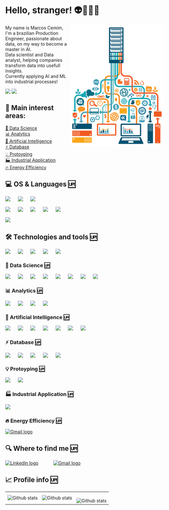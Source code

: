 # Hello, stranger! 👽🤘🖖🐶

<img src="https://raw.githubusercontent.com/mcemim/mcemim/main/master/image/img3.png" min-width="300px" max-width="300px" width="300px" align="right">

<div align="left"> 

My name is Marcos Cemim, I'm a brazilian Production Engineer, passionate about data, on my way to become a master in AI.  
Data scientist and Data analyst, helping companies transform data into usefull insights.  
Currently applying AI and ML into industrial processes!  

  
![](https://hit.yhype.me/github/profile?user_id=42742457)
![](https://komarev.com/ghpvc/?username=mcemim&style=for-the-badge&color=blue&label=Profile+Visits)

<a name="interests"></a>

## 🏢  Main interest areas: 
[🎲 Data Science][ds_anchor]  
[📊 Analytics][al_anchor]  
[🤖 Artificial Intelligence][ai_anchor]  
[⚡ Database][db_anchor]  
[💡 Protoyping][pt_anchor]  
[🏭 Industrial Application][ind_anchor]  
[🔥 Energy Efficiency][ener_anchor]  
</div>

## 💻  OS & Languages  [🆙][top_anchor]
[<img src="https://img.shields.io/badge/Linux-⭐⭐⭐-gray?style=for-the-badge&logo=linux&logoColor=white&labelColor=FCC624" height="25" />][top_anchor] &nbsp;&nbsp;&nbsp;&nbsp;
[<img src="https://img.shields.io/badge/Ubuntu-⭐⭐-gray?style=for-the-badge&logo=ubuntu&logoColor=white&labelColor=E95420" height="25" />][top_anchor] &nbsp;&nbsp;&nbsp;&nbsp;
[<img src="https://img.shields.io/badge/Windows-⭐⭐⭐⭐-gray?style=for-the-badge&logo=windows&logoColor=white&labelColor=0078D6" height="25" />][top_anchor] &nbsp;&nbsp;&nbsp;&nbsp;

[<img src="https://img.shields.io/badge/Python-⭐⭐⭐⭐-gray?style=for-the-badge&logo=python&logoColor=white&labelColor=FFD43B" height="25" />][top_anchor] &nbsp;&nbsp;&nbsp;&nbsp;
[<img src="https://img.shields.io/badge/R-⭐⭐⭐-gray?style=for-the-badge&logo=r&logoColor=white&labelColor=276DC3" height="25" />][top_anchor] &nbsp;&nbsp;&nbsp;&nbsp;
[<img src="https://img.shields.io/badge/HTML5-⭐⭐-gray?style=for-the-badge&logo=html5&logoColor=white&labelColor=E34F26" height="25" />][top_anchor] &nbsp;&nbsp;&nbsp;&nbsp;
[<img src="https://img.shields.io/badge/JavaScript-⭐⭐⭐-gray?style=for-the-badge&logo=javascript&logoColor=white&labelColor=323330" height="25" />][top_anchor] &nbsp;&nbsp;&nbsp;&nbsp;
[<img src="https://img.shields.io/badge/C%2B%2B-⭐-gray?style=for-the-badge&logo=c%2B%2B&logoColor=white&labelColor=00599C" height="25"/>][top_anchor]  

[<img src="https://img.shields.io/badge/VSCode-⭐⭐⭐-gray?style=for-the-badge&logo=visual%20studio%20code&logoColor=white&labelColor=0078D4" height="25"/>][top_anchor]  

## 🛠️  Technologies and tools  [🆙][top_anchor]

[<img src="https://img.shields.io/badge/GitHub-⭐⭐-gray?style=for-the-badge&logo=github&logoColor=white&labelColor=100000" height="25" />][top_anchor] &nbsp;&nbsp;&nbsp;&nbsp;
[<img src="https://img.shields.io/badge/Notion-⭐⭐-gray?style=for-the-badge&logo=notion&logoColor=white&labelColor=000000" height="25" />][top_anchor] &nbsp;&nbsp;&nbsp;&nbsp;
[<img src="https://img.shields.io/badge/Cookiecutter-⭐⭐⭐-gray?style=for-the-badge&logo=Cookiecutter&logoColor=white&labelColor=D4AA00" height="25" />][top_anchor] &nbsp;&nbsp;&nbsp;&nbsp;
[<img src="https://img.shields.io/badge/Docker-⭐⭐-gray?style=for-the-badge&logo=docker&logoColor=white&labelColor=2CA5E0" height="25" />][top_anchor] &nbsp;&nbsp;&nbsp;&nbsp;
[<img src="https://img.shields.io/badge/Markdown-⭐⭐⭐-gray?style=for-the-badge&logo=markdown&logoColor=white&labelColor=000000" height="25" />][top_anchor]  


<a name="ds"></a>

### 🎲  Data Science  [🆙][top_anchor]

[<img src="https://img.shields.io/badge/Microsoft_Excel-⭐⭐⭐⭐⭐-gray?style=for-the-badge&logo=microsoft-excel&logoColor=white&labelColor=217346" height="25"/>][ds_anchor] &nbsp;&nbsp;&nbsp;&nbsp;
[<img src="https://img.shields.io/badge/Colab-⭐⭐⭐⭐⭐-gray?style=for-the-badge&logo=googlecolab&logoColor=white&labelColor=F9AB00" height="25" />][ds_anchor] &nbsp;&nbsp;&nbsp;&nbsp;
[<img src="https://img.shields.io/badge/Jupyter-⭐⭐⭐⭐-gray?style=for-the-badge&logo=Jupyter&logoColor=white&labelColor=F37626" height="25" />][ds_anchor] &nbsp;&nbsp;&nbsp;&nbsp;
[<img src="https://img.shields.io/badge/Numpy-⭐⭐⭐⭐⭐-gray?style=for-the-badge&logo=numpy&logoColor=white&labelColor=777BB4" height="25" />][ds_anchor] &nbsp;&nbsp;&nbsp;&nbsp;
[<img src="https://img.shields.io/badge/Pandas-⭐⭐⭐⭐⭐-gray?style=for-the-badge&logo=pandas&logoColor=white&labelColor=2C2D72" height="25" />][ds_anchor] &nbsp;&nbsp;&nbsp;&nbsp;
[<img src="https://img.shields.io/badge/conda-⭐⭐⭐-gray?style=for-the-badge&logo=anaconda&logoColor=white&labelColor=43B02A" height="25" />][ds_anchor] &nbsp;&nbsp;&nbsp;&nbsp;
[<img src="https://img.shields.io/badge/Apache_Hadoop-🔜-white?style=for-the-badge&logo=apachehadoop&logoColor=white&labelColor=66CCFF" height="25" />][ds_anchor] &nbsp;&nbsp;&nbsp;&nbsp;
[<img src="https://img.shields.io/badge/Airflow-🔜-white?style=for-the-badge&logo=Apache%20Airflow&logoColor=white&labelColor=017CEE" height="25"/>][ds_anchor] 

<a name="al"></a>

### 📊  Analytics  [🆙][top_anchor]

[<img src="https://img.shields.io/badge/PowerBI-⭐⭐⭐⭐⭐-gray?style=for-the-badge&logo=Power%20BI&logoColor=white&labelColor=F2C811" height="25"/>][al_anchor] &nbsp;&nbsp;&nbsp;&nbsp;
[<img src="https://img.shields.io/badge/Grafana-⭐⭐⭐⭐-gray?style=for-the-badge&logo=grafana&logoColor=white&labelColor=F2F4F9" height="25" />][al_anchor] &nbsp;&nbsp;&nbsp;&nbsp;
[<img src="https://img.shields.io/badge/Streamlit-⭐⭐⭐⭐-gray?style=for-the-badge&logo=Streamlit&logoColor=white&labelColor=FF4B4B" height="25" />][al_anchor] &nbsp;&nbsp;&nbsp;&nbsp;
[<img src="https://img.shields.io/badge/Plotly-⭐⭐⭐⭐⭐-gray?style=for-the-badge&logo=plotly&logoColor=white&labelColor=239120" height="25" />][al_anchor] 

<a name="ai"></a>

### 🤖  Artificial Intelligence  [🆙][top_anchor]

[<img src="https://img.shields.io/badge/OpenCV-⭐⭐⭐⭐-gray?style=for-the-badge&logo=OpenCV&logoColor=white&labelColor=27338e" height="25" />][ai_anchor] &nbsp;&nbsp;&nbsp;&nbsp;
[<img src="https://img.shields.io/badge/Keras-⭐⭐⭐-gray?style=for-the-badge&logo=keras&logoColor=white&labelColor=FF0000" height="25" />][ai_anchor] &nbsp;&nbsp;&nbsp;&nbsp;
[<img src="https://img.shields.io/badge/PyTorch-⭐⭐⭐-gray?style=for-the-badge&logo=pytorch&logoColor=white&labelColor=EE4C2C" height="25" />][ai_anchor] &nbsp;&nbsp;&nbsp;&nbsp;
[<img src="https://img.shields.io/badge/TensorFlow-⭐⭐⭐-gray?style=for-the-badge&logo=tensorflow&logoColor=white&labelColor=FF6F00" height="25" />][ai_anchor] &nbsp;&nbsp;&nbsp;&nbsp;
[<img src="https://img.shields.io/badge/SciPy-⭐⭐-gray?style=for-the-badge&logo=SciPy&logoColor=white&labelColor=654FF0" height="25" />][ai_anchor] &nbsp;&nbsp;&nbsp;&nbsp;
[<img src="https://img.shields.io/badge/Apache_Spark-🔜-white?style=for-the-badge&logo=apachespark&logoColor=E35A16&labelColor=FFFFFF" height="25" />][ai_anchor] &nbsp;&nbsp;&nbsp;&nbsp;
[<img src="https://img.shields.io/badge/Scikit_Learn-⭐⭐⭐⭐-gray?style=for-the-badge&logo=scikit-learn&logoColor=white&labelColor=F7931E" height="25"/>][ai_anchor] 

<a name="db"></a>

### ⚡  Database  [🆙][top_anchor]

[<img src="https://img.shields.io/badge/InfluxDB-⭐⭐⭐⭐-gray?style=for-the-badge&logo=InfluxDB&logoColor=white&labelColor=22ADF6" height="25" />][db_anchor] &nbsp;&nbsp;&nbsp;&nbsp;
[<img src="https://img.shields.io/badge/MariaDB-⭐⭐⭐-gray?style=for-the-badge&logo=mariadb&logoColor=white&labelColor=003545" height="25" />][db_anchor] &nbsp;&nbsp;&nbsp;&nbsp;
[<img src="https://img.shields.io/badge/MySQL-⭐⭐⭐-gray?style=for-the-badge&logo=mysql&logoColor=white&labelColor=005C84" height="25" />][db_anchor] &nbsp;&nbsp;&nbsp;&nbsp;
[<img src="https://img.shields.io/badge/SQLAlchemy-⭐⭐⭐-gray?style=for-the-badge&logo=sqlalchemy&logoColor=white&labelColor=D71F00" height="25" />][db_anchor] &nbsp;&nbsp;&nbsp;&nbsp;
[<img src="https://img.shields.io/badge/MongoDB-🔜-white?style=for-the-badge&logo=mongodb&logoColor=white&labelColor=4EA94B" height="25" />][db_anchor] 

<a name="pt"></a>

### 💡  Protoyping  [🆙][top_anchor] 

[<img src="https://img.shields.io/badge/Arduino-⭐⭐⭐-gray?style=for-the-badge&logo=arduino&logoColor=white&labelColor=00979D" height="25" />][pt_anchor] &nbsp;&nbsp;&nbsp;&nbsp;
[<img src="https://img.shields.io/badge/Raspberry%20Pi-⭐⭐-gray?style=for-the-badge&logo=Raspberry%20Pi&logoColor=white&labelColor=A22846" height="25"/>][pt_anchor] 

<a name="ind"></a>

### 🏭  Industrial Application  [🆙][top_anchor]

[<img src="https://img.shields.io/badge/Node--Red-⭐-gray?style=for-the-badge&logo=nodered&logoColor=white&labelColor=8F0000" height="25" />][ind_anchor] 

<a name="ener"></a>

### 🔥  Energy Efficiency  [🆙][top_anchor]

[<img src="https://img.shields.io/badge/Ask_me_about-0078D4?style=for-the-badge&logo=microsoft-outlook&logoColor=white" alt="Gmail logo" height="25" />](mailto:mac@termica.solutions) 


## 🔍  Where to find me  [🆙][top_anchor]

[<img src="https://img.shields.io/badge/LinkedIn-0077B5?style=for-the-badge&logo=linkedin&logoColor=white" alt="LinkedIn logo" title="LinkedIn" height="25" />](https://www.linkedin.com/in/marcoscemim/) &nbsp;&nbsp;&nbsp;&nbsp;&nbsp;&nbsp;&nbsp;&nbsp;&nbsp;&nbsp;
[<img src="https://img.shields.io/badge/Gmail-D14836?style=for-the-badge&logo=gmail&logoColor=white" alt="Gmail logo" title="Gmail" height="25" />](mailto:mcemim@gmail.com) 
  
## 📈  Profile info  [🆙][top_anchor]
<div align="center">
<table>
  <tr>
    <td>
      <img
        align="left"
        src="https://github-readme-stats.vercel.app/api?username=mcemim&theme=dark&hide_border=false&include_all_commits=true&count_private=true"
        alt="Github stats"
      />
    </td>
    <td>
      <img
        align="left"
        src="https://github-readme-stats.vercel.app/api/top-langs/?username=mcemim&theme=dark&hide_border=false&include_all_commits=true&count_private=true&layout=compact"
        alt="Github stats"
      />
    </td>
    <td>
      <br />
      <img
        align="left"
        src="https://github-readme-streak-stats.herokuapp.com/?user=mcemim&theme=dark&hide_border=false"
        alt="Github stats"
      />
    </td>
  </tr>
</table>
</div>
<!-- <div align="center"><h3><b>Profile Visitor Count</b></h3></div>
<p align="center"><img src="https://profile-counter.glitch.me/mcemim/count.svg" alt="Ilustração do número de visitantes no perfil"/></p> -->


[top_anchor]: #interests
[ds_anchor]: #ds
[al_anchor]: #al
[ai_anchor]: #ai
[db_anchor]: #db
[pt_anchor]: #pt
[ind_anchor]: #ind
[ener_anchor]: #ener

